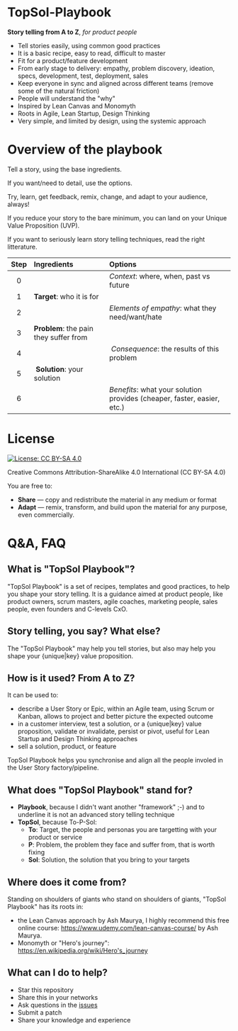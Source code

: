 # TopSol-Playbook

**Story telling from A to Z**, *for product people*

* Tell stories easily, using common good practices
* It is a basic recipe, easy to read, difficult to master
* Fit for a product/feature development
* From early stage to delivery: empathy, problem discovery, ideation, specs, development, test, deployment, sales
* Keep everyone in sync and aligned across different teams (remove some of the natural friction)
* People will understand the "why"
* Inspired by Lean Canvas and Monomyth
* Roots in Agile, Lean Startup, Design Thinking
* Very simple, and limited by design, using the systemic approach

# Overview of the playbook

Tell a story, using the base ingredients.

If you want/need to detail, use the options.

Try, learn, get feedback, remix, change, and adapt to your audience, always!

If you reduce your story to the bare minimum, you can land on your Unique Value Proposition (UVP).

If you want to seriously learn story telling techniques, read the right litterature.

Step | Ingredients | Options
:--:|:--|:--
0 | | *Context*: where, when, past vs future
1 | **Target**: who it is for | 
2 |  | *Elements of empathy*: what they need/want/hate
3 | **Problem**: the pain they suffer from |
4 | | *Consequence*: the results of this problem
5 | **Solution**: your solution | 
6 | | *Benefits*: what your solution provides (cheaper, faster, easier, etc.)


# License

[![License: CC BY-SA 4.0](https://img.shields.io/badge/License-CC%20BY--SA%204.0-lightgrey.svg)](http://creativecommons.org/licenses/by-sa/4.0/)

Creative Commons Attribution-ShareAlike 4.0 International (CC BY-SA 4.0)

You are free to:

* **Share** — copy and redistribute the material in any medium or format
* **Adapt** — remix, transform, and build upon the material
for any purpose, even commercially.

# Q&A, FAQ

## What is "TopSol Playbook"?

"TopSol Playbook" is a set of recipes, templates and good practices, to help you shape your story telling. It is a guidance aimed at product people, like product owners, scrum masters, agile coaches, marketing people, sales people, even founders and C-levels CxO.

## Story telling, you say? What else?

The "TopSol Playbook" may help you tell stories, but also may help you shape your {unique|key} value proposition.

## How is it used? From A to Z?

It can be used to:
* describe a User Story or Epic, within an Agile team, using Scrum or Kanban, allows to project and better picture the expected outcome
* in a customer interview, test a solution, or a {unique|key} value proposition, validate or invalidate, persist or pivot, useful for Lean Startup and Design Thinking approaches
* sell a solution, product, or feature

TopSol Playbook helps you synchronise and align all the people involed in the User Story factory/pipeline.

## What does "TopSol Playbook" stand for?

* **Playbook**, because I didn't want another "framework" ;-) and to underline it is not an advanced story telling technique
* **TopSol**, because To-P-Sol:
  * **To**: Target, the people and personas you are targetting with your product or service
  * **P**: Problem, the problem they face and suffer from, that is worth fixing
  * **Sol**: Solution, the solution that you bring to your targets

## Where does it come from?

Standing on shoulders of giants who stand on shoulders of giants, "TopSol Playbook" has its roots in:
* the Lean Canvas approach by Ash Maurya, I highly recommend this free online course: https://www.udemy.com/lean-canvas-course/ by Ash Maurya.
* Monomyth or "Hero's journey": https://en.wikipedia.org/wiki/Hero's_journey

## What can I do to help?

* Star this repository
* Share this in your networks
* Ask questions in the [issues](https://github.com/Nyco/TopSol-Playbook/issues)
* Submit a patch
* Share your knowledge and experience

